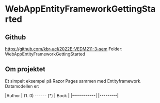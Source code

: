 # WebAppEntityFrameworkGettingStarted
## Github
https://github.com/kbr-ucl/2022E-VEDM211-3-sem
Folder: WebAppEntityFrameworkGettingStarted




## Om projektet
Et simpelt eksempel på Razor Pages sammen med Entityframework.
Datamodellen er: 


|Author | (1..0)  ------ (*) | Book |
|------------|                         |---------|

